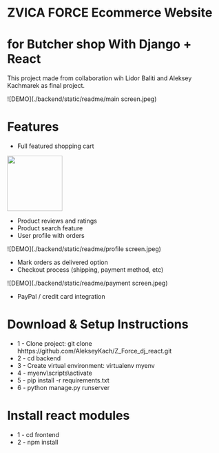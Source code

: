 # ZVICA FORCE Ecommerce Website
# for Butcher shop With Django + React


This project made from collaboration wih Lidor Baliti and Aleksey   Kachmarek as final project.



![DEMO](./backend/static/readme/main screen.jpeg)


# Features
* Full featured shopping cart


<img src="backend/static/readme/" width="128"/>


* Product reviews and ratings
* Product search feature
* User profile with orders

![DEMO](./backend/static/readme/profile screen.jpeg)

* Mark orders as delivered option
* Checkout process (shipping, payment method, etc)

![DEMO](./backend/static/readme/payment screen.jpeg)

* PayPal / credit card integration


# Download & Setup Instructions

* 1 - Clone project: git clone hhttps://github.com/AlekseyKach/Z_Force_dj_react.git
* 2 - cd backend
* 3 - Create virtual environment: virtualenv myenv
* 4 - myenv\scripts\activate
* 5 - pip install -r requirements.txt
* 6 - python manage.py runserver

# Install react modules
* 1 - cd frontend
* 2 - npm install
